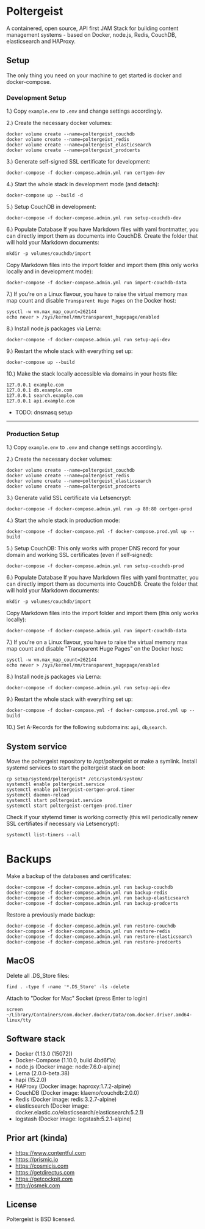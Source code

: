 # Poltergeist
A containered, open source, API first JAM Stack for building content management
systems - based on Docker, node.js, Redis, CouchDB, elasticsearch and HAProxy.

## Setup
The only thing you need on your machine to get started is docker and
docker-compose.

### Development Setup
1.) Copy `example.env` to `.env` and change settings accordingly.

2.) Create the necessary docker volumes:

    docker volume create --name=poltergeist_couchdb
    docker volume create --name=poltergeist_redis
    docker volume create --name=poltergeist_elasticsearch
    docker volume create --name=poltergeist_prodcerts


3.) Generate self-signed SSL certificate for development:

    docker-compose -f docker-compose.admin.yml run certgen-dev


4.) Start the whole stack in development mode (and detach):

    docker-compose up --build -d


5.) Setup CouchDB in development:

    docker-compose -f docker-compose.admin.yml run setup-couchdb-dev


6.) Populate Database
If you have Markdown files with yaml frontmatter, you can directly import them
as documents into CouchDB.
Create the folder that will hold your Markdown documents:

    mkdir -p volumes/couchdb/import


Copy Markdown files into the import folder and import them (this only works
locally and in development mode):

    docker-compose -f docker-compose.admin.yml run import-couchdb-data


7.) If you're on a Linux flavour, you have to raise the virtual memory max map
count and disable `Transparent Huge Pages` on the Docker host:

    sysctl -w vm.max_map_count=262144
    echo never > /sys/kernel/mm/transparent_hugepage/enabled


8.) Install node.js packages via Lerna:

    docker-compose -f docker-compose.admin.yml run setup-api-dev


9.) Restart the whole stack with everything set up:

    docker-compose up --build


10.) Make the stack locally accessible via domains in your hosts file:

    127.0.0.1 example.com
    127.0.0.1 db.example.com
    127.0.0.1 search.example.com
    127.0.0.1 api.example.com

- TODO: dnsmasq setup

---

### Production Setup

1.) Copy `example.env` to `.env` and change settings accordingly.

2.) Create the necessary docker volumes:

    docker volume create --name=poltergeist_couchdb
    docker volume create --name=poltergeist_redis
    docker volume create --name=poltergeist_elasticsearch
    docker volume create --name=poltergeist_prodcerts


3.) Generate valid SSL certificate via Letsencrypt:

    docker-compose -f docker-compose.admin.yml run -p 80:80 certgen-prod

4.) Start the whole stack in production mode:

    docker-compose -f docker-compose.yml -f docker-compose.prod.yml up --build


5.) Setup CouchDB:
This only works with proper DNS record for your domain and working SSL
certificates (even if self-signed):

    docker-compose -f docker-compose.admin.yml run setup-couchdb-prod


6.) Populate Database
If you have Markdown files with yaml frontmatter, you can directly import them
as documents into CouchDB.
Create the folder that will hold your Markdown documents:

    mkdir -p volumes/couchdb/import


Copy Markdown files into the import folder and import them (this only works
locally):

    docker-compose -f docker-compose.admin.yml run import-couchdb-data


7.) If you're on a Linux flavour, you have to raise the virtual memory max map
count and disable "Transparent Huge Pages" on the Docker host:

    sysctl -w vm.max_map_count=262144
    echo never > /sys/kernel/mm/transparent_hugepage/enabled


8.) Install node.js packages via Lerna:

    docker-compose -f docker-compose.admin.yml run setup-api-dev


9.) Restart the whole stack with everything set up:

    docker-compose -f docker-compose.yml -f docker-compose.prod.yml up --build

10.) Set A-Records for the following subdomains: `api`, `db`,`search`.


## System service
Move the poltergeist repository to /opt/poltergeist or make a symlink.
Install systemd services to start the poltergeist stack on boot:

    cp setup/systemd/poltergeist* /etc/systemd/system/
    systemctl enable poltergeist.service
    systemctl enable poltergeist-certgen-prod.timer
    systemctl daemon-reload
    systemctl start poltergeist.service
    systemctl start poltergeist-certgen-prod.timer


Check if your stytemd timer is working correctly (this will periodically renew
SSL certifiates if necessary via Letsencrypt):

    systemctl list-timers --all


# Backups
Make a backup of the databases and certificates:

    docker-compose -f docker-compose.admin.yml run backup-couchdb
    docker-compose -f docker-compose.admin.yml run backup-redis
    docker-compose -f docker-compose.admin.yml run backup-elasticsearch
    docker-compose -f docker-compose.admin.yml run backup-prodcerts


Restore a previously made backup:

    docker-compose -f docker-compose.admin.yml run restore-couchdb
    docker-compose -f docker-compose.admin.yml run restore-redis
    docker-compose -f docker-compose.admin.yml run restore-elasticsearch
    docker-compose -f docker-compose.admin.yml run restore-prodcerts


## MacOS
Delete all .DS_Store files:

    find . -type f -name '*.DS_Store' -ls -delete


Attach to "Docker for Mac" Socket (press Enter to login)

    screen ~/Library/Containers/com.docker.docker/Data/com.docker.driver.amd64-linux/tty


## Software stack
- Docker (1.13.0 (15072))
- Docker-Compose (1.10.0, build 4bd6f1a)
- node.js (Docker image: node:7.6.0-alpine)
- Lerna (2.0.0-beta.38)
- hapi (15.2.0)
- HAProxy (Docker image: haproxy:1.7.2-alpine)
- CouchDB (Docker image: klaemo/couchdb:2.0.0)
- Redis (Docker image: redis:3.2.7-alpine)
- elasticsearch (Docker image: docker.elastic.co/elasticsearch/elasticsearch:5.2.1)
- logstash (Docker image: logstash:5.2.1-alpine)


## Prior art (kinda)
- https://www.contentful.com
- https://prismic.io
- https://cosmicjs.com
- https://getdirectus.com
- https://getcockpit.com
- http://osmek.com

## License

Poltergeist is BSD licensed.

